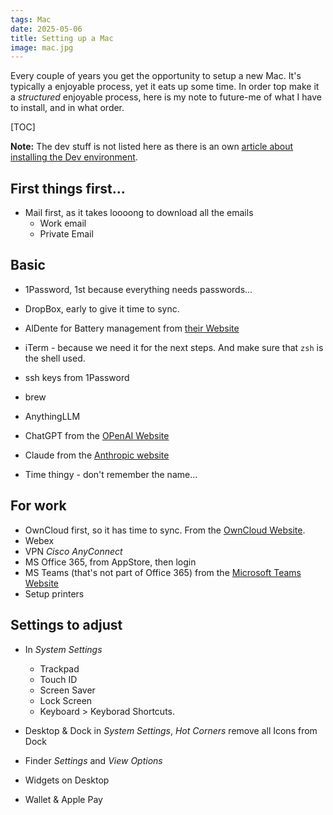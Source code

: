 ```yaml
---
tags: Mac
date: 2025-05-06
title: Setting up a Mac
image: mac.jpg
---
```


Every couple of years you get the opportunity to setup a new Mac. It's typically a enjoyable process, yet it eats up some time. In order top make it a _structured_ enjoyable process, here is my note to future-me of what I have to install, and in what order.

[TOC]

**Note:** The dev stuff is not listed here as there is an own [article about installing the Dev environment](development-environment-on-mac).

## First things first...

- Mail first, as it takes loooong to download all the emails
  - Work email
  - Private Email

## Basic

- 1Password, 1st because everything needs passwords...
- DropBox, early to give it time to sync.
- AlDente for Battery management from [their Website](https://apphousekitchen.com/aldente-overview/pricing/)
- iTerm - because we need it for the next steps. And make sure that `zsh` is the shell used.
- ssh keys from 1Password
- brew 
- AnythingLLM
- ChatGPT from the [OPenAI Website](https://openai.com/chatgpt/download/)
- Claude from the [Anthropic website](https://claude.ai/download)

- Time thingy - don't remember the name...

## For work

- OwnCloud first, so it has time to sync. From the [OwnCloud Website](https://owncloud.com/desktop-app/).
- Webex
- VPN _Cisco AnyConnect_
- MS Office 365, from AppStore, then login
- MS Teams (that's not part of Office 365) from the [Microsoft Teams Website](https://www.microsoft.com/en-us/microsoft-teams/download-app)
- Setup printers

## Settings to adjust

- In _System Settings_
  - Trackpad
  - Touch ID
  - Screen Saver
  - Lock Screen
  - Keyboard > Keyborad Shortcuts. 
- Desktop & Dock in _System Settings_, _Hot Corners_ remove all Icons from Dock
- Finder _Settings_ and _View Options_

- Widgets on Desktop 
- Wallet & Apple Pay

